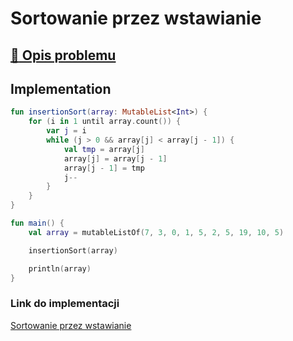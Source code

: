 # Sortowanie przez wstawianie

## [:link: Opis problemu](../../../../algorithms/sorting/insertion-sort.md)

## Implementation

```kotlin
fun insertionSort(array: MutableList<Int>) {
    for (i in 1 until array.count()) {
        var j = i
        while (j > 0 && array[j] < array[j - 1]) {
            val tmp = array[j]
            array[j] = array[j - 1]
            array[j - 1] = tmp
            j--
        }
    }
}

fun main() {
    val array = mutableListOf(7, 3, 0, 1, 5, 2, 5, 19, 10, 5)

    insertionSort(array)

    println(array)
}
```

### Link do implementacji

[Sortowanie przez wstawianie](https://ideone.com/g6l7oJ)